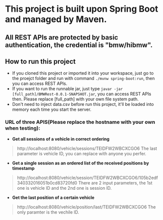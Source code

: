 # This project is built upon Spring Boot and managed by Maven.

## All REST APIs are protected by basic authentication, the credential is "bmw/hibmw".

## How to run this project
* If you cloned this project or imported it into your workspace, just go to the proejct folder and run with command `./mvnw spring-boot:run`, then you can access REST APIs.
* If you want to run the runnable jar, just type `javar -jar [full_path]/BMWRest-0.0.1-SNAPSHOT.jar`, you can access REST APIs then. Please replace [full_path] with your own file system path.
* Don't need to inject data.csv before run this project, it'll be loaded into memory each time you start the server.

### URL of three APIS(Please replace the hostname with your own when testing):

* **Get all sessions of a vehicle in correct ordering**
> http://localhost:8080/vehicle/sessions/TEIDFW2WBCXCGO6
> The last parameter is vehicle ID, you can replace with anyone you perfer.

* **Get a single session as an ordered list of the received positions by timestamp**
> http://localhost:8080/vehicle/session/TEIDFW2WBCXCGO6/105b2edf340332016051b0cd83720fd0
> There are 2 input parameters, the 1st one is vehicle ID and the 2nd one is session ID.

* **Get the last position of a certain vehicle**
> http://localhost:8080/vehicle/position/last/TEIDFW2WBCXCGO6
> The only paramter is the vechile ID.

